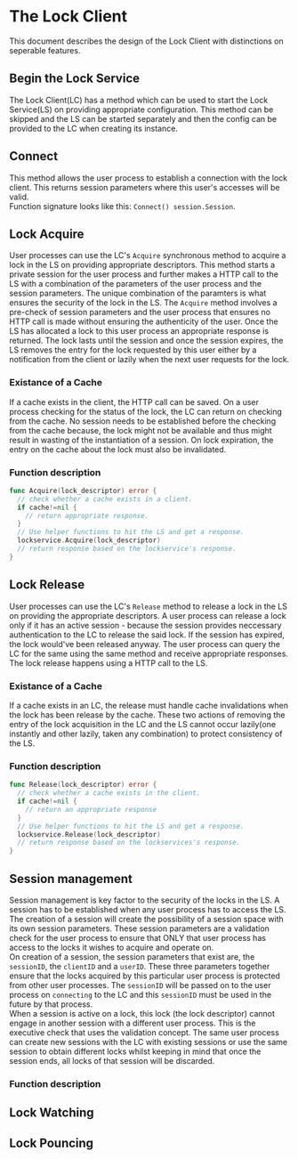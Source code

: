 # The Lock Client

This document describes the design of the Lock Client with distinctions on seperable features.

## Begin the Lock Service
The Lock Client(LC) has a method which can be used to start the Lock Service(LS) on providing appropriate configuration. This method can be skipped and the LS can be started separately and then the config can be provided to the LC when creating its instance.

## Connect
This method allows the user process to establish a connection with the lock client. This returns session parameters where this user's accesses will be valid.  
Function signature looks like this: `Connect() session.Session`. 

## Lock Acquire
User processes can use the LC's `Acquire` synchronous method to acquire a lock in the LS on providing appropriate descriptors. This method starts a private session for the user process and further makes a HTTP call to the LS with a combination of the parameters of the user process and the session parameters. The unique combination of the paramters is what ensures the security of the lock in the LS. The `Acquire` method involves a pre-check of session parameters and the user process that ensures no HTTP call is made without ensuring the authenticity of the user. Once the LS has allocated a lock to this user process an appropriate response is returned. 
  The lock lasts until the session and once the session expires, the LS removes the entry for the lock requested by this user either by a notification from the client or lazily when the next user requests for the lock.  

### Existance of a Cache
If a cache exists in the client, the HTTP call can be saved. On a user process checking for the status of the lock, the LC can return on checking from the cache. No session needs to be established before the checking from the cache because, the lock might not be available and thus might result in wasting of the instantiation of a session.
  On lock expiration, the entry on the cache about the lock must also be invalidated.  
  
### Function description

```go
func Acquire(lock_descriptor) error {
  // check whether a cache exists in a client.
  if cache!=nil {
    // return appropriate response.
  }
  // Use helper functions to hit the LS and get a response.
  lockservice.Acquire(lock_descriptor)
  // return response based on the lockservice's response.
}
```

## Lock Release
User processes can use the LC's `Release` method to release a lock in the LS on providing the appropriate descriptors. A user process can release a lock only if it has an active session - because the session provides neccessary authentication to the LC to release the said lock. If the session has expired, the lock would've been released anyway. The user process can query the LC for the same using the same method and receive appropriate responses. The lock release happens using a HTTP call to the LS.

### Existance of a Cache
If a cache exists in an LC, the release must handle cache invalidations when the lock has been release by the cache. These two actions of removing the entry of the lock acquisition in the LC and the LS cannot occur lazily(one instantly and other lazily, taken any combination) to protect consistency of the LS.

### Function description

```go
func Release(lock_descriptor) error {
  // check whether a cache exists in the client.
  if cache!=nil {
    // return an appropriate response
  }
  // Use helper functions to hit the LS and get a response.
  lockservice.Release(lock_descriptor)
  // return response based on the lockservices's response.
}
```

## Session management
Session management is key factor to the security of the locks in the LS. A session has to be established when any user process has to access the LS. The creation of a session will create the possibility of a session space with its own session parameters. These session parameters are a validation check for the user process to ensure that ONLY that user process has access to the locks it wishes to acquire and operate on.  
  On creation of a session, the session parameters that exist are, the `sessionID`, the `clientID` and a `userID`. These three parameters together ensure that the locks acquired by this particular user process is protected from other user processes. The `sessionID` will be passed on to the user process on `connecting` to the LC and this `sessionID` must be used in the future by that process.   
   When a session is active on a lock, this lock (the lock descriptor) cannot engage in another session with a different user process. This is the executive check that uses the validation concept. The same user process can create new sessions with the LC with existing sessions or use the same session to obtain different locks whilst keeping in mind that once the session ends, all locks of that session will be discarded.
   
### Function description


## Lock Watching

## Lock Pouncing


